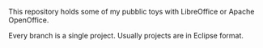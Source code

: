 This repository holds some of my pubblic toys with LibreOffice or Apache OpenOffice.

Every branch is a single project. Usually projects are in Eclipse format.

